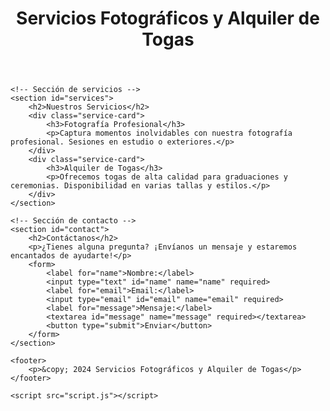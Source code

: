 <!DOCTYPE html>
<html lang="es">
<head>
    <meta charset="UTF-8">
    <meta name="viewport" content="width=device-width, initial-scale=1.0">
    <title>Servicios Fotográficos y Alquiler de Togas</title>
    <link rel="stylesheet" href="styles.css">
</head>
<body>
    <!-- Encabezado -->
    <header>
        <h1>Servicios Fotográficos y Alquiler de Togas</h1>
        <p id="datetime"></p>
    </header>

    <!-- Sección de servicios -->
    <section id="services">
        <h2>Nuestros Servicios</h2>
        <div class="service-card">
            <h3>Fotografía Profesional</h3>
            <p>Captura momentos inolvidables con nuestra fotografía profesional. Sesiones en estudio o exteriores.</p>
        </div>
        <div class="service-card">
            <h3>Alquiler de Togas</h3>
            <p>Ofrecemos togas de alta calidad para graduaciones y ceremonias. Disponibilidad en varias tallas y estilos.</p>
        </div>
    </section>

    <!-- Sección de contacto -->
    <section id="contact">
        <h2>Contáctanos</h2>
        <p>¿Tienes alguna pregunta? ¡Envíanos un mensaje y estaremos encantados de ayudarte!</p>
        <form>
            <label for="name">Nombre:</label>
            <input type="text" id="name" name="name" required>
            <label for="email">Email:</label>
            <input type="email" id="email" name="email" required>
            <label for="message">Mensaje:</label>
            <textarea id="message" name="message" required></textarea>
            <button type="submit">Enviar</button>
        </form>
    </section>

    <footer>
        <p>&copy; 2024 Servicios Fotográficos y Alquiler de Togas</p>
    </footer>

    <script src="script.js"></script>
</body>
</html>
